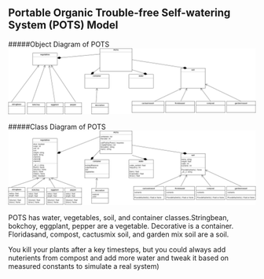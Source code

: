 ## **P**ortable **O**rganic **T**rouble-free **S**elf-watering System (**POTS**) Model

#####Object Diagram of POTS
![Object Diagram](../../images/Part5ObjectDiagram.png)

#####Class Diagram of POTS
![Class Diagram](../../images/Part5ClassDiagram.png)

POTS has water, vegetables, soil, and container classes.Stringbean, bokchoy, eggplant, pepper are a vegetable. Decorative is a container. Floridasand, compost, cactusmix soil, and garden mix soil are a soil.

You kill your plants after a key timesteps, but you could always add nuterients
from compost and add more water and tweak it based on measured constants to simulate
a real system)


